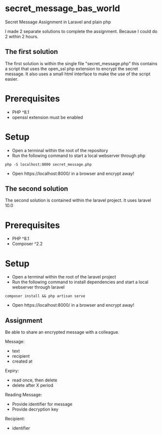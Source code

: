 # secret_message_bas_world
Secret Message Assignment in Laravel and plain php

I made 2 separate solutions to complete the assignment. Because I could do 2 within 2 hours.


## The first solution
The first solution is within the single file "secret_message.php" 
this contains a script that uses the open_ssl php extension to encrypt the secret message.
It also uses a small html interface to make the use of the script easier.

# Prerequisites

- PHP ^8.1
- openssl extension must be enabled

# Setup

- Open a terminal within the root of the repository
- Run the following command to start a local webserver through php
```
php -S localhost:8000 secret_message.php
```
- Open https://localhost:8000/ in a browser and encrypt away!

##  

## The second solution
The second solution is contained within the laravel project. It uses laravel 10.0

# Prerequisites

- PHP ^8.1
- Composer ^2.2

# Setup

- Open a terminal within the root of the laravel project
- Run the following command to install dependencies and start a local webserver through laravel
```
composer install && php artisan serve
```
- Open https://localhost:8000/ in a browser and encrypt away!

## Assignment

Be able to share an encrypted message with a colleague.

Message:

- text
- recipient
- created at

Expiry:

- read once, then delete
- delete after X period

Reading Message:

- Provide identifier for message
- Provide decryption key

Recipient:

- identifier
